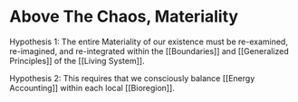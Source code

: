 # Above The Chaos, Materiality

Hypothesis 1: The entire Materiality of our existence must be re-examined, re-imagined, and re-integrated within the [[Boundaries]] and [[Generalized Principles]] of the [[Living System]]. 

Hypothesis 2: This requires that we consciously balance [[Energy Accounting]] within each local [[Bioregion]]. 